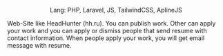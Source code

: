 <p align="center">Lang: PHP, Laravel, JS, TailwindCSS, AplineJS</p>
<p align="left">Web-Site like HeadHunter (hh.ru). You can publish work. Other can apply your work and you can apply or dismiss people that send resume with contact information. When people apply your work, you will get email message with resume.</p>
